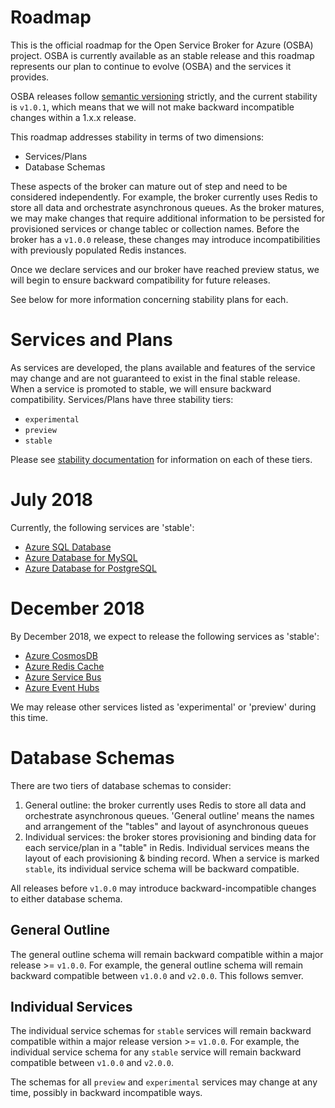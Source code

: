 # Roadmap

This is the official roadmap for the Open Service Broker for Azure (OSBA) project. OSBA is currently available as an stable release and this roadmap represents our plan to continue to evolve (OSBA) and the services it provides.

OSBA releases follow [semantic versioning](https://semver.org/) strictly, and the current stability is `v1.0.1`, which means
that we will not make backward incompatible changes within a 1.x.x release.

This roadmap addresses stability in terms of two dimensions:

* Services/Plans
* Database Schemas

These aspects of the broker can mature out of step and need to be considered independently. For example, the broker currently uses Redis to store all data and orchestrate asynchronous queues. As the broker matures, we may make changes that require additional information to be persisted for provisioned services or change tablec or collection names. Before the broker has a `v1.0.0` release, these changes may
introduce incompatibilities with previously populated Redis instances.

Once we declare services and our broker have reached preview status, we will begin to ensure backward compatibility for future releases.

See below for more information concerning stability plans for each.

# Services and Plans

As services are developed, the plans available and features of the service may change and are not guaranteed to exist in the final stable release. When a service is promoted to stable, we will ensure backward compatibility. Services/Plans have three stability tiers:

- `experimental`
- `preview`
- `stable`

Please see [stability documentation](stability.md) for information on each of these tiers.

# July 2018

Currently, the following services are 'stable':

- [Azure SQL Database](https://azure.microsoft.com/services/sql-database/)
- [Azure Database for MySQL](https://azure.microsoft.com/services/mysql/)
- [Azure Database for PostgreSQL](https://azure.microsoft.com/services/postgresql/)

# December 2018

By December 2018, we expect to release the following services as 'stable':

- [Azure CosmosDB](https://azure.microsoft.com/services/cosmos-db/)
- [Azure Redis Cache](https://azure.microsoft.com/services/cache/)
- [Azure Service Bus](https://azure.microsoft.com/services/service-bus/)
- [Azure Event Hubs](https://azure.microsoft.com/services/event-hubs/)

We may release other services listed as 'experimental' or 'preview' during this time.

# Database Schemas

There are two tiers of database schemas to consider:

1. General outline: the broker currently uses Redis to store all data and orchestrate asynchronous queues. 'General outline' means the names and arrangement of the "tables" and layout of asynchronous queues
1. Individual services: the broker stores provisioning and binding data for each service/plan in a "table" in Redis. Individual services means the layout of each provisioning & binding record. When a service is marked `stable`, its individual service schema will be backward compatible.

All releases before `v1.0.0` may introduce backward-incompatible changes to either database schema.

## General Outline

The general outline schema will remain backward compatible within a major release >= `v1.0.0`.
For example, the general outline schema will remain backward compatible between `v1.0.0` and `v2.0.0`.
This follows semver.

## Individual Services

The individual service schemas for `stable` services will remain backward compatible within
a major release version >= `v1.0.0`. For example, the individual service schema for
any `stable` service will remain backward compatible between `v1.0.0` and `v2.0.0`.

The schemas for all `preview` and `experimental` services may change at any time,
possibly in backward incompatible ways.
